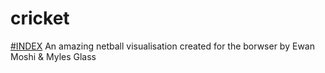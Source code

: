 # cricket
[#INDEX](https://cdn.rawgit.com/mylesglass/cricket/master/index.html)
An amazing netball visualisation created for the borwser by Ewan Moshi &amp; Myles Glass
